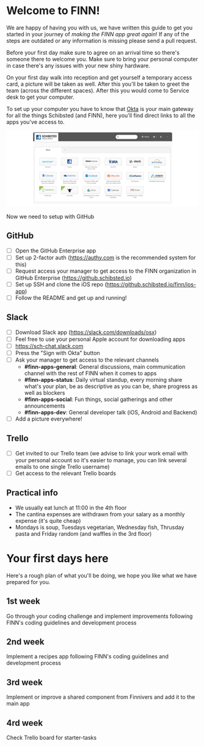# Welcome to FINN!

We are happy of having you with us, we have written this guide to get you started in your journey of _making the FINN app great again_! If any of the steps are outdated or any information is missing please send a pull request.

Before your first day make sure to agree on an arrival time so there's someone there to welcome you. Make sure to bring your personal computer in case there's any issues with your new shiny hardware. 

On your first day walk into reception and get yourself a temporary access card, a picture will be taken as well. After this you'll be taken to greet the team (across the different spaces). After this you would come to Service desk to get your computer.

To set up your computer you have to know that [Okta](https://schibsted.okta.com) is your main gateway for all the things Schibsted (and FINN), here you'll find direct links to all the apps you've access to.

![Okta](https://raw.githubusercontent.com/finn-no/ios-handbook/master/Images/okta.png)


Now we need to setup with GitHub

## GitHub
- [ ] Open the GitHub Enterprise app
- [ ] Set up 2-factor auth (https://authy.com is the recommended system for this)
- [ ] Request access your manager to get access to the FINN organization in GitHub Enterprise (https://github.schibsted.io)
- [ ] Set up SSH and clone the iOS repo (https://github.schibsted.io/finn/ios-app)
- [ ] Follow the README and get up and running!

## Slack
- [ ] Download Slack app (https://slack.com/downloads/osx)
- [ ] Feel free to use your personal Apple account for downloading apps
- [ ] https://sch-chat.slack.com
- [ ] Press the "Sign with Okta" button
- [ ] Ask your manager to get access to the relevant channels
  - **#finn-apps-general**: General discussions, main communication channel with the rest of FINN when it comes to apps
  - **#finn-apps-status**: Daily virtual standup, every morning share what's your plan, be as descriptive as you can be, share progress as well as blockers
  - **#finn-apps-social**: Fun things, social gatherings and other announcements
  - **#finn-apps-dev**: General developer talk (iOS, Android and Backend)
- [ ] Add a picture everywhere!
  
## Trello
- [ ] Get invited to our Trello team (we advise to link your work email with your personal account so it's easier to manage, you can link several emails to one single Trello username)
- [ ] Get access to the relevant Trello boards

## Practical info
- We usually eat lunch at 11:00 in the 4th floor
- The cantina expenses are withdrawn from your salary as a monthly expense (it's quite cheap)
- Mondays is soup, Tuesdays vegetarian, Wednesday fish, Thrusday pasta and Friday random (and waffles in the 3rd floor)

# Your first days here

Here's a rough plan of what you'll be doing, we hope you like what we have prepared for you.

## 1st week
Go through your coding challenge and implement improvements following FINN's coding guidelines and development process

## 2nd week
Implement a recipes app following FINN's coding guidelines and development process

## 3rd week
Implement or improve a shared component from Finnivers and add it to the main app

## 4rd week
Check Trello board for starter-tasks
